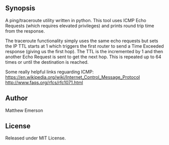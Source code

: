 ## Synopsis

A ping/traceroute utility written in python. This tool uses ICMP Echo Requests (which requires elevated privileges) and prints round trip time from the response.

The traceroute functionality simply uses the same echo requests but sets the IP TTL starts at 1 which triggers the first router to send a Time Exceeded response (giving us the first hop). The TTL is the incremented by 1 and then another Echo Request is sent to get the next hop. This is repeated up to 64 times or until the destination is reached.

Some really helpful links reguarding ICMP:
https://en.wikipedia.org/wiki/Internet_Control_Message_Protocol
http://www.faqs.org/rfcs/rfc1071.html

## Author

Matthew Emerson

## License

Released under MIT License.

